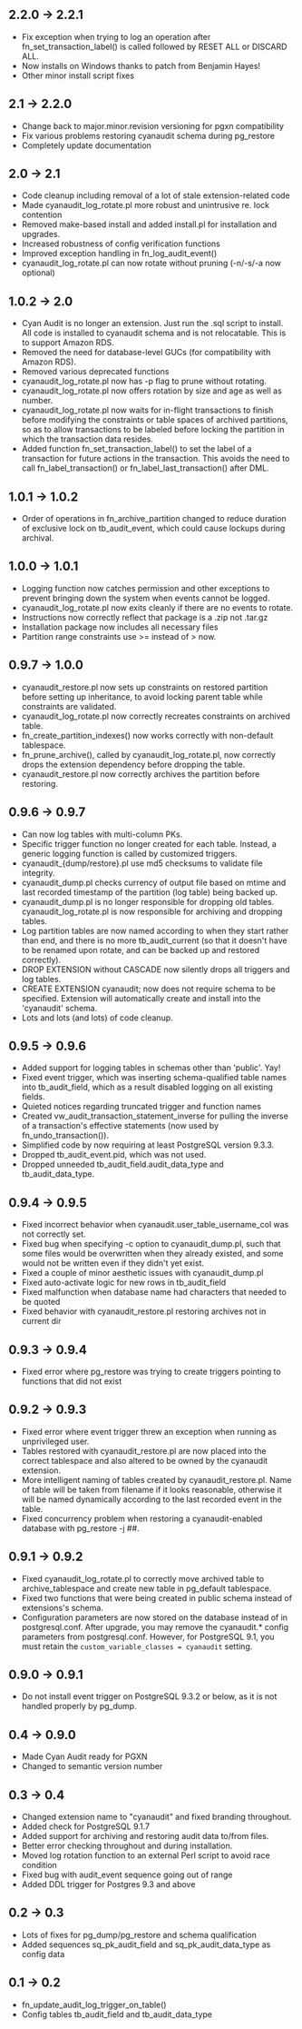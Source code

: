 2.2.0 -> 2.2.1
--------------
- Fix exception when trying to log an operation after fn_set_transaction_label()
  is called followed by RESET ALL or DISCARD ALL.
- Now installs on Windows thanks to patch from Benjamin Hayes!
- Other minor install script fixes

2.1 -> 2.2.0
------------
- Change back to major.minor.revision versioning for pgxn compatibility
- Fix various problems restoring cyanaudit schema during pg_restore
- Completely update documentation

2.0 -> 2.1
----------
- Code cleanup including removal of a lot of stale extension-related code
- Made cyanaudit_log_rotate.pl more robust and unintrusive re. lock contention
- Removed make-based install and added install.pl for installation and upgrades.
- Increased robustness of config verification functions
- Improved exception handling in fn_log_audit_event()
- cyanaudit_log_rotate.pl can now rotate without pruning (-n/-s/-a now optional)

1.0.2 -> 2.0
------------
- Cyan Audit is no longer an extension. Just run the .sql script to install. All
  code is installed to cyanaudit schema and is not relocatable. This is to
  support Amazon RDS.
- Removed the need for database-level GUCs (for compatibility with Amazon RDS).
- Removed various deprecated functions
- cyanaudit_log_rotate.pl now has -p flag to prune without rotating.
- cyanaudit_log_rotate.pl now offers rotation by size and age as well as number.
- cyanaudit_log_rotate.pl now waits for in-flight transactions to finish before
  modifying the constraints or table spaces of archived partitions, so as to
  allow transactions to be labeled before locking the partition in which the
  transaction data resides.
- Added function fn_set_transaction_label() to set the label of a transaction
  for future actions in the transaction. This avoids the need to call
  fn_label_transaction() or fn_label_last_transaction() after DML.

1.0.1 -> 1.0.2
--------------
- Order of operations in fn_archive_partition changed to reduce duration of
  exclusive lock on tb_audit_event, which could cause lockups during archival.

1.0.0 -> 1.0.1
--------------
- Logging function now catches permission and other exceptions to prevent
  bringing down the system when events cannot be logged.
- cyanaudit_log_rotate.pl now exits cleanly if there are no events to rotate.
- Instructions now correctly reflect that package is a .zip not .tar.gz
- Installation package now includes all necessary files
- Partition range constraints use >= instead of > now.

0.9.7 -> 1.0.0
--------------
- cyanaudit_restore.pl now sets up constraints on restored partition before
  setting up inheritance, to avoid locking parent table while constraints are
  validated.
- cyanaudit_log_rotate.pl now correctly recreates constraints on archived table.
- fn_create_partition_indexes() now works correctly with non-default tablespace.
- fn_prune_archive(), called by cyanaudit_log_rotate.pl, now correctly drops the
  extension dependency before dropping the table.
- cyanaudit_restore.pl now correctly archives the partition before restoring.


0.9.6 -> 0.9.7
--------------
- Can now log tables with multi-column PKs.
- Specific trigger function no longer created for each table.  Instead, a
  generic logging function is called by customized triggers.
- cyanaudit_{dump/restore}.pl use md5 checksums to validate file integrity.
- cyanaudit_dump.pl checks currency of output file based on mtime and last
  recorded timestamp of the partition (log table) being backed up.
- cyanaudit_dump.pl is no longer responsible for dropping old tables.
  cyanaudit_log_rotate.pl is now responsible for archiving and dropping tables.
- Log partition tables are now named according to when they start rather than
  end, and there is no more tb_audit_current (so that it doesn't have to be
  renamed upon rotate, and can be backed up and restored correctly).
- DROP EXTENSION without CASCADE now silently drops all triggers and log tables.
- CREATE EXTENSION cyanaudit; now does not require schema to be specified.
  Extension will automatically create and install into the 'cyanaudit' schema.
- Lots and lots (and lots) of code cleanup.

0.9.5 -> 0.9.6
--------------
- Added support for logging tables in schemas other than 'public'. Yay!
- Fixed event trigger, which was inserting schema-qualified table names into
  tb_audit_field, which as a result disabled logging on all existing fields.
- Quieted notices regarding truncated trigger and function names
- Created vw_audit_transaction_statement_inverse for pulling the inverse of a
  transaction's effective statements (now used by fn_undo_transaction()).
- Simplified code by now requiring at least PostgreSQL version 9.3.3.
- Dropped tb_audit_event.pid, which was not used.
- Dropped unneeded tb_audit_field.audit_data_type and tb_audit_data_type.

0.9.4 -> 0.9.5
--------------
- Fixed incorrect behavior when cyanaudit.user_table_username_col was not
  correctly set.
- Fixed bug when specifying -c option to cyanaudit_dump.pl, such that some files
  would be overwritten when they already existed, and some would not be written
  even if they didn't yet exist.
- Fixed a couple of minor aesthetic issues with cyanaudit_dump.pl
- Fixed auto-activate logic for new rows in tb_audit_field
- Fixed malfunction when database name had characters that needed to be quoted
- Fixed behavior with cyanaudit_restore.pl restoring archives not in current dir

0.9.3 -> 0.9.4
--------------
- Fixed error where pg_restore was trying to create triggers pointing to
  functions that did not exist

0.9.2 -> 0.9.3
--------------
- Fixed error where event trigger threw an exception when running as
  unprivileged user.
- Tables restored with cyanaudit_restore.pl are now placed into the correct
  tablespace and also altered to be owned by the cyanaudit extension.
- More intelligent naming of tables created by cyanaudit_restore.pl. Name of
  table will be taken from filename if it looks reasonable, otherwise it will be
  named dynamically according to the last recorded event in the table.
- Fixed concurrency problem when restoring a cyanaudit-enabled database with
  pg_restore -j ##.

0.9.1 -> 0.9.2
--------------
- Fixed cyanaudit_log_rotate.pl to correctly move archived table to
  archive_tablespace and create new table in pg_default tablespace.
- Fixed two functions that were being created in public schema instead of
  extensions's schema.
- Configuration parameters are now stored on the database instead of in
  postgresql.conf. After upgrade, you may remove the cyanaudit.* config
  parameters from postgresql.conf. However, for PostgreSQL 9.1, you must retain
  the `custom_variable_classes = cyanaudit` setting.

0.9.0 -> 0.9.1
--------------
- Do not install event trigger on PostgreSQL 9.3.2 or below, as it is not
  handled properly by pg_dump.

0.4 -> 0.9.0
------------
- Made Cyan Audit ready for PGXN
- Changed to semantic version number

0.3 -> 0.4
----------
- Changed extension name to "cyanaudit" and fixed branding throughout.
- Added check for PostgreSQL 9.1.7 
- Added support for archiving and restoring audit data to/from files.
- Better error checking throughout and during installation.
- Moved log rotation function to an external Perl script to avoid race condition
- Fixed bug with audit_event sequence going out of range
- Added DDL trigger for Postgres 9.3 and above

0.2 -> 0.3
----------
- Lots of fixes for pg_dump/pg_restore and schema qualification
- Added sequences sq_pk_audit_field and sq_pk_audit_data_type as config data

0.1 -> 0.2
----------
- fn_update_audit_log_trigger_on_table()
- Config tables tb_audit_field and tb_audit_data_type
